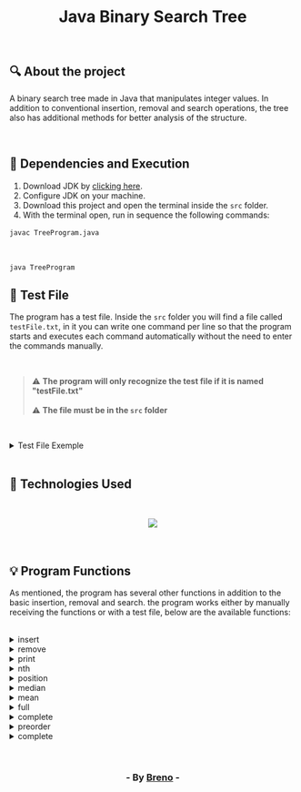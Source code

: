 <h1 align = "center"> Java Binary Search Tree </h1><br>

<h2> &#128269; About the project </h2>

<p>A binary search tree made in Java that manipulates integer values. In addition to 
conventional insertion, removal and search operations, the tree also has additional 
methods for better analysis of the structure.</p><br>

<h2> &#128296; Dependencies and Execution </h2>

<ol>
   <li>Download JDK by <a href="https://www.oracle.com/br/java/technologies/downloads/" target="_blank">clicking here</a>.</li>
   <li>Configure JDK on your machine.</li>
   <li>Download this project and open the terminal inside the <code>src</code> folder.</li>
   <li>With the terminal open, run in sequence the following commands:</li>
</ol>

 	javac TreeProgram.java  
<br>

	java TreeProgram

<h2> &#128196; Test File </h2>

<p>The program has a test file. Inside the <code>src</code> folder you will find a file called <code>testFile.txt</code>, in 
it you can write one command per line so that the program starts and executes each command 
automatically without the need to enter the commands manually.</p><br>

> :warning: **The program will only recognize the test file if it is named "testFile.txt"** <br><br>
> :warning: **The file must be in the <code>src</code> folder**

<br><details>
   	<summary>Test File Exemple</summary>
	<br><br><p>Create a <code>testFile.txt</code> file with the lines below</p>
 
	insert 22
	insert 16
	insert 24
	insert 33
	complete
	full
	nth 3
	insert 36
	full
	preorder
	remove 50
	insert 15
	insert 39
	remove 32
	position 15
	insert 39
	nth 5
	median
	mean 20
	search 36
	insert 25
	median
	print 1
	print 2
 
</details><br>

<h2> &#128302; Technologies Used </h2><br>

<p align="center">
  <a href="https://skillicons.dev">
    <img src="https://skillicons.dev/icons?i=java" />
  </a>
</p>

<br><h2> &#128161; Program Functions </h2>

<p>As mentioned, the program has several other functions in addition to the basic insertion, removal and 
search. the program works either by manually receiving the functions or with a test file, below are the available functions:</p><br>

<details>
	<summary>insert</summary
	<br><br><p>Adds a new element to the tree</p>
	<img align = "center" src="https://github.com/Brevex/Binary-Search-Tree/blob/main/readme%20images/insert.png">
</details>

<details>
	<summary>remove</summary
	<br><br><p>Removes a element from the tree</p>
	<img align = "center" src="https://github.com/Brevex/Binary-Search-Tree/blob/main/readme%20images/remove.png">
</details>

<details>
	<summary>print</summary
	<br><br><p>Allows the user to print the tree in 2 different styles</p>
	<img align = "center" src="https://github.com/Brevex/Binary-Search-Tree/blob/main/readme%20images/print.png">
</details>

<details>
	<summary>nth</summary
	<br><br><p>Search for the element corresponding to the position passed in the command parameter</p>
	<img align = "center" src="https://github.com/Brevex/Binary-Search-Tree/blob/main/readme%20images/nthElement.png">
</details>

<details>
	<summary>position</summary
	<br><br><p>Returns the position of the element inserted in the command parameter</p>
	<img align = "center" src="https://github.com/Brevex/Binary-Search-Tree/blob/main/readme%20images/position.png">
</details>

<details>
	<summary>median</summary
	<br><br><p>Returns the element that occupies the median of the tree</p>
	<img align = "center" src="https://github.com/Brevex/Binary-Search-Tree/blob/main/readme%20images/median.png">
</details>

<details>
	<summary>mean</summary
	<br><br><p>Returns the arithmetic mean of tree values</p>
	<img align = "center" src="https://github.com/Brevex/Binary-Search-Tree/blob/main/readme%20images/arithmeticMean.png">
</details>

<details>
	<summary>full</summary
	<br><br><p>Analyzes whether the tree is full or not</p>
	<img align = "center" src="https://github.com/Brevex/Binary-Search-Tree/blob/main/readme%20images/full.png">
</details>

<details>
	<summary>complete</summary
	<br><br><p>Analyzes whether the tree is complete or not</p>
	<img align = "center" src="https://github.com/Brevex/Binary-Search-Tree/blob/main/readme%20images/complete.png">
</details>

<details>
	<summary>preorder</summary
	<br><br><p>Print the tree in preorder</p>
	<img align = "center" src="https://github.com/Brevex/Binary-Search-Tree/blob/main/readme%20images/preorder.png">
</details>

<details>
	<summary>complete</summary
	<br><br><p>Searches for an element in the tree and returns whether it exists or not</p>
	<img align = "center" src="https://github.com/Brevex/Binary-Search-Tree/blob/main/readme%20images/search.png">
</details>

<br><h3 align = "center"> - By <a href = "https://www.linkedin.com/in/breno-barbosa-de-oliveira-810866275/" target = "_blank">Breno</a> - </h3>
